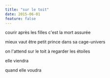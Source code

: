 ```yaml
---
title: "sur le toit"
date: 2015-06-01
feature: false
---
```


courir après les filles
c'est la mort assurée

mieux vaut être petit prince
dans sa cage-univers

on l'attend sur le toit
à regarder les étoiles

elle viendra

quand elle voudra

